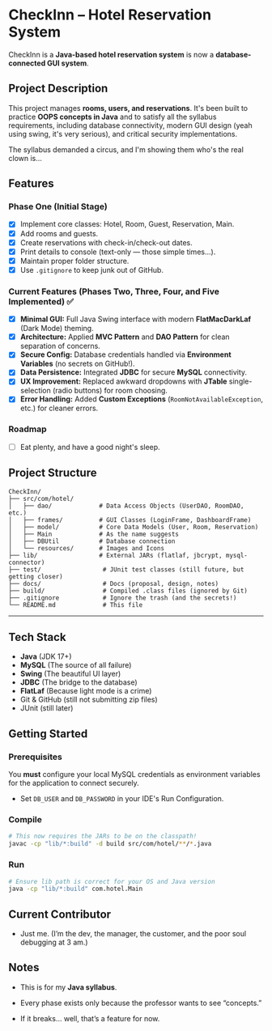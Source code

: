 # CheckInn – Hotel Reservation System

CheckInn is a **Java-based hotel reservation system** is now a **database-connected GUI system**.

## Project Description

This project manages **rooms, users, and reservations**.
It's been built to practice **OOPS concepts in Java** and to satisfy all the syllabus requirements, including database connectivity, modern GUI design (yeah using swing, it's very serious), and critical security implementations.

The syllabus demanded a circus, and I'm showing them who's the real clown is...

## Features

### Phase One (Initial Stage)

* [x] Implement core classes: Hotel, Room, Guest, Reservation, Main.
* [x] Add rooms and guests.
* [x] Create reservations with check-in/check-out dates.
* [x] Print details to console (text-only — those simple times...).
* [x] Maintain proper folder structure.
* [x] Use `.gitignore` to keep junk out of GitHub.

### Current Features (Phases Two, Three, Four, and Five Implemented) ✅

* [x] **Minimal GUI:** Full Java Swing interface with modern **FlatMacDarkLaf** (Dark Mode) theming.
* [x] **Architecture:** Applied **MVC Pattern** and **DAO Pattern** for clean separation of concerns.
* [x] **Secure Config:** Database credentials handled via **Environment Variables** (no secrets on GitHub\!).
* [x] **Data Persistence:** Integrated **JDBC** for secure **MySQL** connectivity.
* [x] **UX Improvement:** Replaced awkward dropdowns with **JTable** single-selection (radio buttons) for room choosing.
* [x] **Error Handling:** Added **Custom Exceptions** (`RoomNotAvailableException`, etc.) for cleaner errors.

### Roadmap

* [ ] Eat plenty, and have a good night's sleep.

## Project Structure

```
CheckInn/
├── src/com/hotel/
│   ├── dao/             # Data Access Objects (UserDAO, RoomDAO, etc.)
│   ├── frames/          # GUI Classes (LoginFrame, DashboardFrame)
│   ├── model/           # Core Data Models (User, Room, Reservation)
│   ├── Main             # As the name suggests
│   ├── DBUtil           # Database connection
│   └── resources/       # Images and Icons
├── lib/                 # External JARs (flatlaf, jbcrypt, mysql-connector)
├── test/                 # JUnit test classes (still future, but getting closer)
├── docs/                 # Docs (proposal, design, notes)
├── build/                # Compiled .class files (ignored by Git)
├── .gitignore            # Ignore the trash (and the secrets!)
└── README.md             # This file
```

-----

## Tech Stack

* **Java** (JDK 17+)
* **MySQL** (The source of all failure)
* **Swing** (The beautiful UI layer)
* **JDBC** (The bridge to the database)
* **FlatLaf** (Because light mode is a crime)
* Git & GitHub (still not submitting zip files)
* JUnit (still later)

## Getting Started

### Prerequisites

You **must** configure your local MySQL credentials as environment variables for the application to connect securely.

* Set `DB_USER` and `DB_PASSWORD` in your IDE's Run Configuration.

### Compile

```bash
# This now requires the JARs to be on the classpath!
javac -cp "lib/*:build" -d build src/com/hotel/**/*.java
```

### Run

```bash
# Ensure lib path is correct for your OS and Java version
java -cp "lib/*:build" com.hotel.Main
```

## Current Contributor

* Just me.
  (I’m the dev, the manager, the customer, and the poor soul debugging at 3 am.)

## Notes

* This is for my **Java syllabus**.
* Every phase exists only because the professor wants to see “concepts.”

* If it breaks… well, that’s a feature for now.
